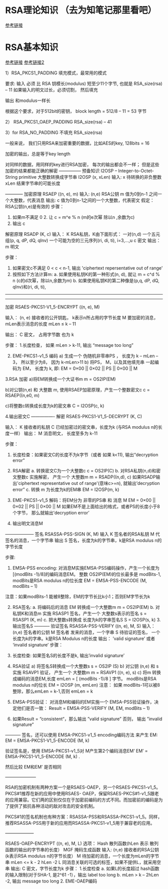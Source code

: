 RSA理论知识 （去为知笔记那里看吧）
============================

[参考链接](https://www.cnblogs.com/cjm123/p/8243424.html)



RSA基本知识
============================

[参考链接](https://blog.csdn.net/samsho2/article/details/84255382)
[参考链接2](http://www.361way.com/ras-basics/5820.html)



1）RSA_PKCS1_PADDING 填充模式，最常用的模式


要求:
输入 必须 比 RSA 钥模长(modulus) 短至少11个字节, 也就是 RSA_size(rsa) – 11
    如果输入的明文过长，必须切割， 然后填充
          
输出 和modulus一样长

根据这个要求，对于512bit的密钥， block length = 512/8 – 11 = 53 字节

2） RSA_PKCS1_OAEP_PADDING 
RSA_size(rsa) – 41 

3）for RSA_NO_PADDING 不填充
RSA_size(rsa)

一般来说， 我们只用RSA来加密重要的数据，比如AES的key, 128bits = 16

加密的输出，总是等于key length

对同样的数据，用同样的key进行RSA加密， 每次的输出都会不一样； 但是这些加密的结果都能正确的解密
—————
预备知识
I2OSP – Integer-to-Octet-String primitive 大整数转换成字节串
I2OSP (x, xLen)
输入: x 待转换的非负整数
    xLen 结果字节串的可能长度

————
加密原理 RSAEP ((n, e), m)
输入: (n,e) RSA公钥
m 值为0到n-1 之间一个大整数，代表消息
输出: c 值为0到n-1之间的一个大整数，代表密文
假定： RSA公钥(n,e)是有效的
步骤：
1. 如果m不满足 0 2. 让 c = m^e % n (m的e次幂 除以n ,余数为c)
3. 输出 c

解密原理 RSADP (K, c)
输入：   K RSA私钥，K由下面形式：
           一对(n,d)
一个五元组(p, q, dP, dQ, qInv)
          一个可能为空的三元序列(ri, di, ti), i=3,...,u
c 密文
输出：   m 明文

步骤：
1. 如果密文c不满足 0 < c < n-1, 输出 'ciphertext repersentative out of range'
2. 按照如下方法计算m:
a. 如果使用私钥K的第一种形式(n, d), 就让 m = c^d % n (c的d次幂，除以n,余数为m)
b. 如果使用私钥K的第二种像是(p,q, dP, dQ, qInv)和(ri, di, ti),
--------------

----------------
加密 RSAES-PKCS1-V1_5-ENCRYPT ((n, e), M)

输入： (n, e) 接收者的公开钥匙， k表示n所占用的字节长度
     M     要加密的消息， mLen表示消息的长度 mLen ≤ k – 11

输出： C     密文， 占用字节数 也为 k

步骤：
1.长度检查， 如果 mLen > k-11, 输出 “message too long”

2. EME-PKCS1-v1_5 编码
a) 生成一个 伪随机非零串PS ， 长度为 k – mLen – 3， 所以至少为8， 因为 k-mLen>11
b) 将PS， M，以及其他填充串 一起编码为 EM， 长度为 k, 即:
EM = 0×00 || 0×02 || PS || 0×00 || M 

3.RSA 加密
a)将EM转换成一个大证书m
m = OS2IP(EM)

b)对公钥(n,e) 和 大整数 m, 使用RSAEP加密原理，产生一个整数密文c
c = RSAEP((n,e0, m)

c)将整数c转换成长度为k的密文串
C = I2OSP(c, k)

4.输出密文C
—————-
解密 RSAES-PKCS1-V1_5-DECRYPT (K, C)

输入： K 接收者的私钥
     C   已经加密过的密文串，长度为k (与RSA modulus n的长度一样）
输出： M 消息明文， 长度至多为 k-11

步骤：
1. 长度检查：如果密文C的长度不为k字节（或者 如果 k<11), 输出“decryption error"

2. RSA解密
a. 转换密文C为一个大整数c
c = OS2IP(C)
b. 对RSA私钥(n,d)和密文整数c 实施解密， 产生一个 大整数m
m = RSADP((n,d), c)
如果RSADP输出'ciphertext representative out of range'(意味c>=n), 就输出’decryption error”
c. 转换 m 为长度为k的EM串
     EM = I2OSP(m, k)
3. EME-PKCS1-v1_5 解码：将EM分为 非零的PS串 和 消息 M
     EM = 0×00 || 0×02 || PS || 0×00 || M
如果EM不是上面给出的格式，或者PS的长度小于8个字节， 那么就输出’decryption error’

5. 输出明文消息M

——————–
签名 RSASSA-PSS-SIGN (K, M)
输入   K 签名者的RSA私钥
     M 代签名的消息，一个字节串
输出   S 签名，长度为k的字节串，k是RSA modulus n的字节长度

步骤:
1. EMSA-PSS encoding: 对消息M实施EMSA-PSS编码操作，产生一个长度为 [(modBits -1)/8]的编码消息EM。 整数 OS2IP(EM)的位长最多是 modBits-1, modBits是RSA modulus n的位长度
EM = EMSA-PSS-ENCODE (M, modBits – 1) 

注意：如果modBits-1 能被8整除，EM的字节长比k小1；否则EM字节长为k

2. RSA签名:
a. 将编码后的消息 EM 转换成一个大整数m
m = OS2IP(EM)
b. 对私钥K和消息m 实施 RSASP1 签名，产生一个 大整数s表示的签名
   s = RSASP1 (K, m)
c. 把大整数s转换成 长度为k的字串签名S
S = I2OSP(s, k)
3.输出签名S
———–
验证签名 RSASSA-PSS-VERIFY ((n, e), M, S)
输入： (n,e) 签名者的公钥
M 签名者 发来的消息，一个字串
    S 待验证的签名， 一个长度为k的字串。k是RSA Modulus n的长度
输出： ’valid signature’ 或者 ‘invalid signature’
步骤：
1. 长度检查: 如果签名S的长度不是k, 输出’invalid signature’

2. RSA验证
a) 将签名S转换成一个大整数s
s = OS2IP (S)
b) 对公钥 (n,e) 和 s 实施 RSAVP1 验证， 产生一个 大整数m
m = RSAVP1 ((n, e), s)
c) 将m 转换成编码的消息EM,长度 emLen = [ (modBits -1)/8 ] 字节。 modBits是RSA modulus n的位长
   EM = I2OSP (m, emLen)
注意： 如果 modBits-1可以被8整除，那么emLen = k-1,否则 emLen = k

3. EMSA-PSS验证： 对消息M和编码的EM实施一个 EMSA-PSS验证操作，决定他们是否一致：
Result = EMSA-PSS-VERIFY (M, EM, modBits – 1) 

4. 如果Result = “consistent“，那么输出 ”valid signature”
否则， 输出 ”invalid signature”

———–
签名，还可以使用 EMSA-PKCS1-v1_5 encoding编码方法 来产生 EM:
EM = EMSA-PKCS1-V1_5-ENCODE (M, k)

验证签名是，使用 EMSA-PKCS1-v1_5对 M产生第2个编码消息EM’
   EM’ = EMSA-PKCS1-V1_5-ENCODE (M, k) .

然后比较 EM和EM’ 是否相同

———————

RSA的加密机制有两种方案一个是RSAES-OAEP，另一个RSAES-PKCS1-v1_5。PKCS#1推荐在新的应用中使用RSAES- OAEP，保留RSAES-PKCS#1-v1_5跟老的应用兼容。它们两的区别仅仅在于加密前编码的方式不同。而加密前的编码是为了提供了抵抗各种活动的敌对攻击的安全机制。

PKCS#1的签名机制也有种方案：RSASSA-PSS和RSASSA-PKCS1-v1_5。同样，推荐RSASSA-PSS用于新的应用而RSASSA-PKCS1-v1_5用于兼容老的应用。

——————–

RSAES-OAEP-ENCRYPT ((n, e), M, L)
选项：   Hash 散列函数(hLen 表示 散列函数的输出的字节串的长度）
      MGF 掩码生成函数
输入: (n,e) 接收者的RSA公钥(k表示RSA modulus n的字节长度）
   M 待加密的消息，一个长度为mLen的字节串 mLen <= k - 2 hLen -2
L 同消息关联的可选的标签，如果不提供L，就采用空串
输出: C 密文，字节长度为k
步骤：
1.长度检查
a. 如果L的长度超过 hash函数的输入限制(对于SHA-1, 是2^61 -1），输出 label too long
b. mLen > k – 2hLen -2, 输出 message too long
2. EME-OAEP编码